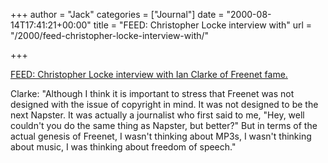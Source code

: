 +++
author = "Jack"
categories = ["Journal"]
date = "2000-08-14T17:41:21+00:00"
title = "FEED: Christopher Locke interview with"
url = "/2000/feed-christopher-locke-interview-with/"

+++

[FEED: Christopher Locke interview with Ian Clarke of Freenet fame.][1]

Clarke: "Although I think it is important to stress that Freenet was not designed with the issue of copyright in mind. It was not designed to be the next Napster. It was actually a journalist who first said to me, "Hey, well couldn't you do the same thing as Napster, but better?" But in terms of the actual genesis of Freenet, I wasn't thinking about MP3s, I wasn't thinking about music, I was thinking about freedom of speech."

 [1]: http://www.feedmag.com/re/re369_master.html